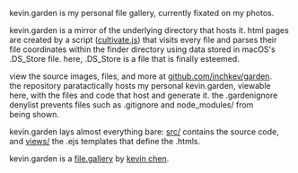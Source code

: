 kevin.garden is my personal file gallery, currently fixated on my photos.

kevin.garden is a mirror of the underlying directory that hosts it. html pages<br>
are created by a script ([cultivate.js](https://kevin.garden/src/cultivate.js)) that visits every file and parses their<br>
file coordinates within the finder directory using data stored in macOS's<br>
.DS_Store file. here, .DS_Store is a file that is finally esteemed.

view the source images, files, and more at [github.com/inchkev/garden](https://github.com/inchkev/garden).<br>
the repository paratactically hosts my personal kevin.garden, viewable<br>
here, with the files and code that host and generate it. the .gardenignore<br>
denylist prevents files such as .gitignore and node_modules/ from<br>
being shown.

kevin.garden lays almost everything bare: [src/](https://kevin.garden/src/) contains the source code,<br>
and [views/](https://kevin.garden/views/) the .ejs templates that define the .htmls.


kevin.garden is a [file.gallery](https://file.gallery) by [kevin chen](https://kevinnchen.com).
